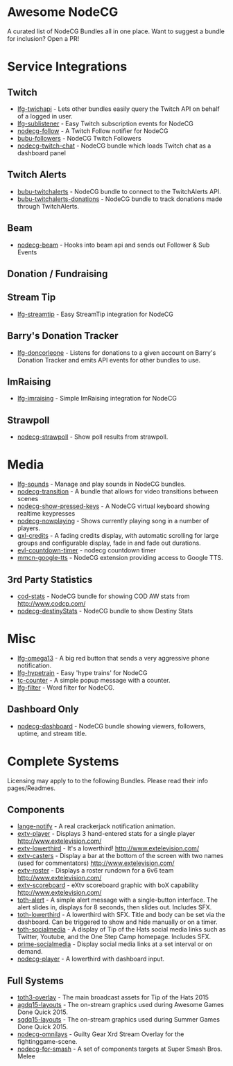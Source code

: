 # Awesome NodeCG

A curated list of NodeCG Bundles all in one place. Want to suggest a bundle for inclusion? Open a PR!

# Service Integrations

## Twitch
* [lfg-twichapi](https://github.com/SupportClass/lfg-twitchapi) - Lets other bundles easily query the Twitch API on behalf of a logged in user.
* [lfg-sublistener](https://github.com/SupportClass/lfg-sublistener) - Easy Twitch subscription events for NodeCG
* [nodecg-follow](https://github.com/Tam/nodecg-follow) - A Twitch Follow notifier for NodeCG
* [bubu-followers](https://github.com/eaceaser/bubu-followers) - NodeCG Twitch Followers
* [nodecg-twitch-chat](https://github.com/denolfe/nodecg-twitch-chat) - NodeCG bundle which loads Twitch chat as a dashboard panel

## Twitch Alerts
* [bubu-twitchalerts](https://github.com/eaceaser/bubu-twitchalerts) - NodeCG bundle to connect to the TwitchAlerts API.
* [bubu-twitchalerts-donations](https://github.com/eaceaser/bubu-twitchalerts-donations) - NodeCG bundle to track donations made through TwitchAlerts.

## Beam
* [nodecg-beam](https://github.com/rfox90/nodecg-beam) - Hooks into beam api and sends out Follower & Sub Events

## Donation / Fundraising

## Stream Tip

* [lfg-streamtip](https://github.com/SupportClass/lfg-streamtip) - Easy StreamTip integration for NodeCG

## Barry's Donation Tracker
* [lfg-doncorleone](https://github.com/SupportClass/lfg-doncorleone) - Listens for donations to a given account on Barry's Donation Tracker and emits API events for other bundles to use.

## ImRaising
* [lfg-imraising](https://github.com/SupportClass/lfg-imraising) - Simple ImRaising integration for NodeCG

## Strawpoll
* [nodecg-strawpoll](https://github.com/Suyooo/nodecg-strawpoll) - Show poll results from strawpoll. 

# Media

* [lfg-sounds](https://github.com/SupportClass/lfg-sounds) - Manage and play sounds in NodeCG bundles.
* [nodecg-transition](https://github.com/Tam/nodecg-transition) - A bundle that allows for video transitions between scenes
* [nodecg-show-pressed-keys](https://github.com/denolfe/nodecg-show-pressed-keys) - A NodeCG virtual keyboard showing realtime keypresses
* [nodecg-nowplaying](https://github.com/Suyooo/nodecg-nowplaying) - Shows currently playing song in a number of players.
* [gxl-credits](https://github.com/nodecg/nodecg-samples/tree/master/gxl-credits) - A fading credits display, with automatic scrolling for large groups and configurable display, fade in and fade out durations.
* [evl-countdown-timer](https://github.com/erynnb/evl-countdown-timer) - nodecg countdown timer
* [mmcn-google-tts](https://github.com/MattMcNam/mmcn-google-tts) - NodeCG extension providing access to Google TTS.

## 3rd Party Statistics 
* [cod-stats](https://github.com/denolfe/cod-stats) - NodeCG bundle for showing COD AW stats from http://www.codcp.com/
* [nodecg-destinyStats](https://github.com/nomad980/nodecg-destinyStats/tree/master/view) - NodeCG bundle to show Destiny Stats

# Misc

* [lfg-omega13](https://github.com/SupportClass/lfg-omega13) - A big red button that sends a very aggressive phone notification.
* [lfg-hypetrain](https://github.com/SupportClass/lfg-hypetrain) - Easy 'hype trains' for NodeCG
* [tc-counter](https://github.com/SpikeHimself/nodecg-packages/tree/master/tc-counter) - A simple popup message with a counter.
* [lfg-filter](https://github.com/SupportClass/lfg-filter) - Word filter for NodeCG.

## Dashboard Only
* [nodecg-dashboard](https://github.com/denolfe/nodecg-dashboard) - NodeCG bundle showing viewers, followers, uptime, and stream title.


# Complete Systems
Licensing may apply to to the following Bundles. Please read their info pages/Readmes.

## Components

* [lange-notify](https://github.com/Lange/lange-notify) - A real crackerjack notification animation.
* [extv-player](https://github.com/Lange/extv-player) - Displays 3 hand-entered stats for a single player http://www.extelevision.com/	
* [extv-lowerthird](https://github.com/Lange/extv-lowerthird) - It's a lowerthird! http://www.extelevision.com/	
* [extv-casters](https://github.com/Lange/extv-casters) - Display a bar at the bottom of the screen with two names (used for commentators) http://www.extelevision.com/
* [extv-roster](https://github.com/Lange/extv-roster) - Displays a roster rundown for a 6v6 team http://www.extelevision.com/
* [extv-scoreboard](https://github.com/Lange/extv-scoreboard) - eXtv scoreboard graphic with boX capability http://www.extelevision.com/
* [toth-alert](https://github.com/nodecg/nodecg-samples/tree/master/toth-alert) - A simple alert message with a single-button interface. The alert slides in, displays for 8 seconds, then slides out. Includes SFX.
* [toth-lowerthird](https://github.com/nodecg/nodecg-samples/tree/master/toth-lowerthird) - A lowerthird with SFX. Title and body can be set via the dashboard. Can be triggered to show and hide manually or on a timer.
* [toth-socialmedia](https://github.com/nodecg/nodecg-samples/tree/master/toth-socialmedia) - A display of Tip of the Hats social media links such as Twitter, Youtube, and the One Step Camp homepage. Includes SFX.
* [prime-socialmedia](https://github.com/rfox90/prime-socialmedia) - Display social media links at a set interval or on demand. 
* [nodecg-player](https://github.com/timroejr/nodecg-player) - A lowerthird with dashboard input.

## Full Systems
* [toth3-overlay](https://github.com/TipoftheHats/toth3-overlay) - The main broadcast assets for Tip of the Hats 2015
* [agdq15-layouts](https://github.com/GamesDoneQuick/agdq15-layouts) - The on-stream graphics used during Awesome Games Done Quick 2015.
* [sgdq15-layouts](https://github.com/GamesDoneQuick/sgdq15-layouts) - The on-stream graphics used during Summer Games Done Quick 2015.
* [nodecg-omnilays](https://github.com/Charleon/nodecg-omnilays) - Guilty Gear Xrd Stream Overlay for the fightinggame-scene.
* [nodecg-for-smash](https://github.com/mparkms/nodecg-for-smash) - A set of components targets at Super Smash Bros. Melee

